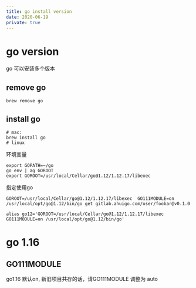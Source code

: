 ```yaml
---
title: go install version
date: 2020-06-19
private: true
---
```

# go version
go 可以安装多个版本

## remove go

    brew remove go

## install go
    # mac:
    brew install go
    # linux 


环境变量

    export GOPATH=~/go
    go env | ag GOROOT
    export GOROOT=/usr/local/Cellar/go@1.12/1.12.17/libexec 

指定使用go

    GOROOT=/usr/local/Cellar/go@1.12/1.12.17/libexec  GO111MODULE=on /usr/local/opt/go@1.12/bin/go get gitlab.ahuigo.com/user/foobar@v0.1.0

    alias go12='GOROOT=/usr/local/Cellar/go@1.12/1.12.17/libexec  GO111MODULE=on /usr/local/opt/go@1.12/bin/go'

# go 1.16
## GO111MODULE
go1.16 默认on, 新旧项目共存的话，请GO111MODULE 调整为 auto
